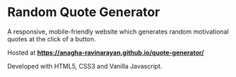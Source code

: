 # Random Quote Generator

A responsive, mobile-friendly website which generates random motivational quotes at the click of a button. 

Hosted at **https://anagha-ravinarayan.github.io/quote-generator/**

Developed with HTML5, CSS3 and Vanilla Javascript.

